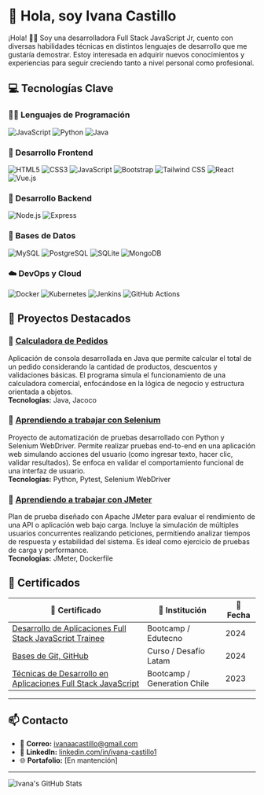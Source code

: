 # 👋 Hola, soy Ivana Castillo

¡Hola! 👋🏻 Soy una desarrolladora Full Stack JavaScript Jr, cuento con diversas habilidades técnicas en distintos lenguajes de desarrollo que me gustaría demostrar. Estoy interesada en adquirir nuevos conocimientos y experiencias para seguir creciendo tanto a nivel personal como profesional.

## 💻 Tecnologías Clave



### 🧑‍💻 Lenguajes de Programación

![JavaScript](https://img.shields.io/badge/JavaScript-F7DF1E?style=for-the-badge&logo=javascript&logoColor=black) ![Python](https://img.shields.io/badge/Python-3776AB?style=for-the-badge&logo=python&logoColor=white) ![Java](https://img.shields.io/badge/Java-007396?style=for-the-badge&logo=java&logoColor=white) 

### 🎨 Desarrollo Frontend

![HTML5](https://img.shields.io/badge/HTML5-E34F26?style=for-the-badge&logo=html5&logoColor=white) ![CSS3](https://img.shields.io/badge/CSS3-1572B6?style=for-the-badge&logo=css3&logoColor=white)  ![JavaScript](https://img.shields.io/badge/JavaScript-F7DF1E?style=for-the-badge&logo=javascript&logoColor=black) ![Bootstrap](https://img.shields.io/badge/Bootstrap-563D7C?style=for-the-badge&logo=bootstrap&logoColor=white) ![Tailwind CSS](https://img.shields.io/badge/Tailwind_CSS-38B2AC?style=for-the-badge&logo=tailwind-css&logoColor=white) ![React](https://img.shields.io/badge/React-61DAFB?style=for-the-badge&logo=react&logoColor=black)  ![Vue.js](https://img.shields.io/badge/Vue.js-4FC08D?style=for-the-badge&logo=vue.js&logoColor=white) 

### 🔨 Desarrollo Backend

![Node.js](https://img.shields.io/badge/Node.js-43853D?style=for-the-badge&logo=node.js&logoColor=white) ![Express](https://img.shields.io/badge/Express-000000?style=for-the-badge&logo=express&logoColor=white) 

### 🔧 Bases de Datos

![MySQL](https://img.shields.io/badge/MySQL-4479A1?style=for-the-badge&logo=mysql&logoColor=white) ![PostgreSQL](https://img.shields.io/badge/PostgreSQL-336791?style=for-the-badge&logo=postgresql&logoColor=white) ![SQLite](https://img.shields.io/badge/SQLite-003B57?style=for-the-badge&logo=sqlite&logoColor=white) ![MongoDB](https://img.shields.io/badge/MongoDB-47A248?style=for-the-badge&logo=mongodb&logoColor=white) 

### ☁️ DevOps y Cloud

![Docker](https://img.shields.io/badge/Docker-2496ED?style=for-the-badge&logo=docker&logoColor=white) ![Kubernetes](https://img.shields.io/badge/Kubernetes-326CE5?style=for-the-badge&logo=kubernetes&logoColor=white) ![Jenkins](https://img.shields.io/badge/Jenkins-D24939?style=for-the-badge&logo=jenkins&logoColor=white) ![GitHub Actions](https://img.shields.io/badge/GitHub_Actions-2088FF?style=for-the-badge&logo=github-actions&logoColor=white) 

## 🚀 Proyectos Destacados

### 📌 [Calculadora de Pedidos](https://github.com/IvanaaCastillo/ejercicio-calculadora_pedidos)

Aplicación de consola desarrollada en Java que permite calcular el total de un pedido considerando la cantidad de productos, descuentos y validaciones básicas. El programa simula el funcionamiento de una calculadora comercial, enfocándose en la lógica de negocio y estructura orientada a objetos.  
**Tecnologías:** Java, Jacoco

### 📌 [Aprendiendo a trabajar con Selenium](https://github.com/IvanaaCastillo/ejercicio-demo_selenium)

Proyecto de automatización de pruebas desarrollado con Python y Selenium WebDriver. Permite realizar pruebas end-to-end en una aplicación web simulando acciones del usuario (como ingresar texto, hacer clic, validar resultados). Se enfoca en validar el comportamiento funcional de una interfaz de usuario.  
**Tecnologías:** Python, Pytest, Selenium WebDriver

### 📌 [Aprendiendo a trabajar con JMeter](https://github.com/IvanaaCastillo/ejercicio-demo_jmeter)

Plan de prueba diseñado con Apache JMeter para evaluar el rendimiento de una API o aplicación web bajo carga. Incluye la simulación de múltiples usuarios concurrentes realizando peticiones, permitiendo analizar tiempos de respuesta y estabilidad del sistema. Es ideal como ejercicio de pruebas de carga y performance.  
**Tecnologías:** JMeter, Dockerfile

## 🏅 Certificados

| 📜 Certificado | 🏢 Institución | 📅 Fecha |
|----------------|----------------|----------|
| [Desarrollo de Aplicaciones Full Stack JavaScript Trainee](https://eligemejor.sence.cl/PerfilNatural/DescargarCertificado?idCurso=BOTIC-SOFOF-23-30-13-0087&idFederacion=5&rutAsistido=) | Bootcamp / Edutecno  | 2024 |
| [Bases de Git, GitHub](https://cursos.desafiolatam.com/certificates/9gla2vvhag) | Curso / Desafío Latam | 2024 |
| [Técnicas de Desarrollo en Aplicaciones Full Stack JavaScript](https://eligemejor.sence.cl/PerfilNatural/DescargarCertificado?idCurso=6376778&idFederacion=2&rutAsistido=) | Bootcamp / Generation Chile | 2023 |

---

## 📫 Contacto

- 📧 **Correo:** [ivanaacastillo@gmail.com](mailto:ivanaacastillo@gmail.com)  
- 💼 **LinkedIn:** [linkedin.com/in/ivana-castillo1](https://linkedin.com/in/ivana-castillo1)  
- 🌐 **Portafolio:** [En mantención]

---

![Ivana's GitHub Stats](https://github-readme-stats.vercel.app/api?username=IvanaaCastillo&show_icons=true&theme=tokyonight)
